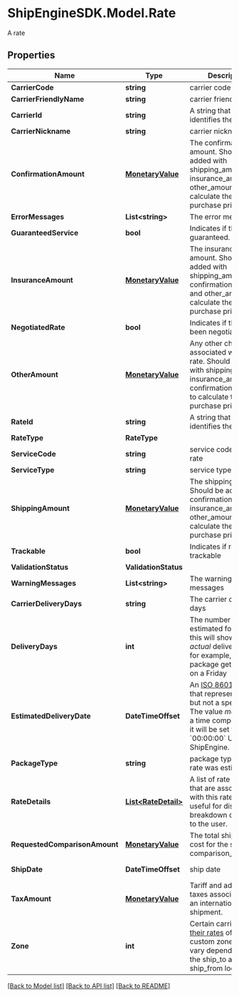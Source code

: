 # ShipEngineSDK.Model.Rate
A rate

## Properties

Name | Type | Description | Notes
------------ | ------------- | ------------- | -------------
**CarrierCode** | **string** | carrier code | [readonly] 
**CarrierFriendlyName** | **string** | carrier friendly name | [readonly] 
**CarrierId** | **string** | A string that uniquely identifies the carrier | [readonly] 
**CarrierNickname** | **string** | carrier nickname | [readonly] 
**ConfirmationAmount** | [**MonetaryValue**](MonetaryValue.md) | The confirmation amount.  Should be added with shipping_amount, insurance_amount and other_amount to calculate the total purchase price. | [readonly] 
**ErrorMessages** | **List&lt;string&gt;** | The error messages | [readonly] 
**GuaranteedService** | **bool** | Indicates if the rate is guaranteed. | [readonly] 
**InsuranceAmount** | [**MonetaryValue**](MonetaryValue.md) | The insurance amount.  Should be added with shipping_amount, confirmation_amount and other_amount to calculate the total purchase price. | [readonly] 
**NegotiatedRate** | **bool** | Indicates if the rates been negotiated | [readonly] 
**OtherAmount** | [**MonetaryValue**](MonetaryValue.md) | Any other charges associated with this rate.  Should be added with shipping_amount, insurance_amount and confirmation_amount to calculate the total purchase price. | [readonly] 
**RateId** | **string** | A string that uniquely identifies the rate | [readonly] 
**RateType** | **RateType** |  | [readonly] 
**ServiceCode** | **string** | service code for the rate | [readonly] 
**ServiceType** | **string** | service type | [readonly] 
**ShippingAmount** | [**MonetaryValue**](MonetaryValue.md) | The shipping amount. Should be added with confirmation_amount, insurance_amount and other_amount to calculate the total purchase price. | [readonly] 
**Trackable** | **bool** | Indicates if rate is trackable | [readonly] 
**ValidationStatus** | **ValidationStatus** |  | [readonly] 
**WarningMessages** | **List&lt;string&gt;** | The warning messages | [readonly] 
**CarrierDeliveryDays** | **string** | The carrier delivery days | [optional] [readonly] 
**DeliveryDays** | **int** | The number of days estimated for delivery, this will show the _actual_ delivery time if for example, the package gets shipped on a Friday  | [optional] [readonly] 
**EstimatedDeliveryDate** | **DateTimeOffset** | An [ISO 8601](https://en.wikipedia.org/wiki/ISO_8601) string that represents a date, but not a specific time.  The value _may_ contain a time component, but it will be set to &#x60;00:00:00&#x60; UTC by ShipEngine.  | [optional] [readonly] 
**PackageType** | **string** | package type that this rate was estimated for | [readonly] 
**RateDetails** | [**List&lt;RateDetail&gt;**](RateDetail.md) | A list of rate details that are associated with this rate. This is useful for displaying a breakdown of the rate to the user.  | [optional] [readonly] 
**RequestedComparisonAmount** | [**MonetaryValue**](MonetaryValue.md) | The total shipping cost for the specified comparison_rate_type. | [optional] [readonly] 
**ShipDate** | **DateTimeOffset** | ship date | [optional] [readonly] 
**TaxAmount** | [**MonetaryValue**](MonetaryValue.md) | Tariff and additional taxes associated with an international shipment. | [optional] [readonly] 
**Zone** | **int** | Certain carriers base [their rates](https://blog.stamps.com/2017/09/08/usps-postal-zones/) off of custom zones that vary depending upon the ship_to and ship_from location  | [readonly] 

[[Back to Model list]](../../README.md#documentation-for-models) [[Back to API list]](../../README.md#documentation-for-api-endpoints) [[Back to README]](../../README.md)

